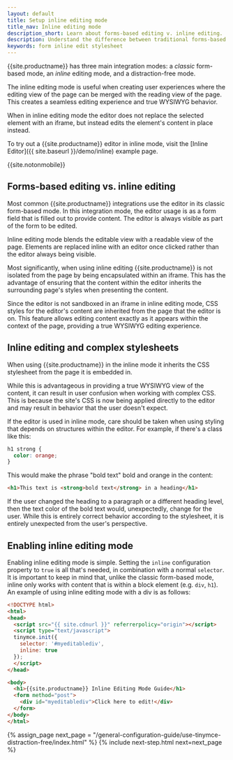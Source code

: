 ```yaml
---
layout: default
title: Setup inline editing mode
title_nav: Inline editing mode
description_short: Learn about forms-based editing v. inline editing.
description: Understand the difference between traditional forms-based editing and advanced inline editing.
keywords: form inline edit stylesheet
---
```


{{site.productname}} has three main integration modes: a _classic_ form-based mode, an _inline_ editing mode, and a distraction-free mode.

The inline editing mode is useful when creating user experiences where the editing view of the page can be merged with the reading view of the page. This creates a seamless editing experience and true WYSIWYG behavior.

When in inline editing mode the editor does not replace the selected element with an iframe, but instead edits the element's content in place instead.

To try out a {{site.productname}} editor in inline mode, visit the [Inline Editor]({{ site.baseurl }}/demo/inline) example page.

{{site.notonmobile}}

## Forms-based editing vs. inline editing

Most common {{site.productname}} integrations use the editor in its classic form-based mode. In this integration mode, the editor usage is as a form field that is filled out to provide content. The editor is always visible as part of the form to be edited.

Inline editing mode blends the editable view with a readable view of the page. Elements are replaced inline with an editor once clicked rather than the editor always being visible.

Most significantly, when using inline editing {{site.productname}} is not isolated from the page by being encapsulated within an iframe. This has the advantage of ensuring that the content within the editor inherits the surrounding page's styles when presenting the content.

Since the editor is not sandboxed in an iframe in inline editing mode, CSS styles for the editor's content are inherited from the page that the editor is on. This feature allows editing content exactly as it appears within the context of the page, providing a true WYSIWYG editing experience.


## Inline editing and complex stylesheets

When using {{site.productname}} in the inline mode it inherits the CSS stylesheet from the page it is embedded in.

While this is advantageous in providing a true WYSIWYG view of the content, it can result in user confusion when working with complex CSS. This is because the site's CSS is now being applied directly to the editor and may result in behavior that the user doesn't expect.

If the editor is used in inline mode, care should be taken when using styling that depends on structures within the editor. For example, if there's a class like this:

```css
h1 strong {
  color: orange;
}
```

This would make the phrase "bold text" bold and orange in the content:

```html
<h1>This text is <strong>bold text</strong> in a heading</h1>
```

If the user changed the heading to a paragraph or a different heading level, then the text color of the bold text would, unexpectedly, change for the user. While this is entirely correct behavior according to the stylesheet, it is entirely unexpected from the user's perspective.


## Enabling inline editing mode

Enabling inline editing mode is simple. Setting the `inline` configuration property to `true` is all that's needed, in combination with a normal `selector`. It is important to keep in mind that, unlike the classic form-based mode, inline only works with content that is within a block element (e.g. `div`, `h1`). An example of using inline editing mode with a div is as follows:

```html
<!DOCTYPE html>
<html>
<head>
  <script src="{{ site.cdnurl }}" referrerpolicy="origin"></script>
  <script type="text/javascript">
  tinymce.init({
    selector: '#myeditablediv',
    inline: true
  });
  </script>
</head>

<body>
  <h1>{{site.productname}} Inline Editing Mode Guide</h1>
  <form method="post">
    <div id="myeditablediv">Click here to edit!</div>
  </form>
</body>
</html>
```

{% assign_page next_page = "/general-configuration-guide/use-tinymce-distraction-free/index.html" %}
{% include next-step.html next=next_page %}
